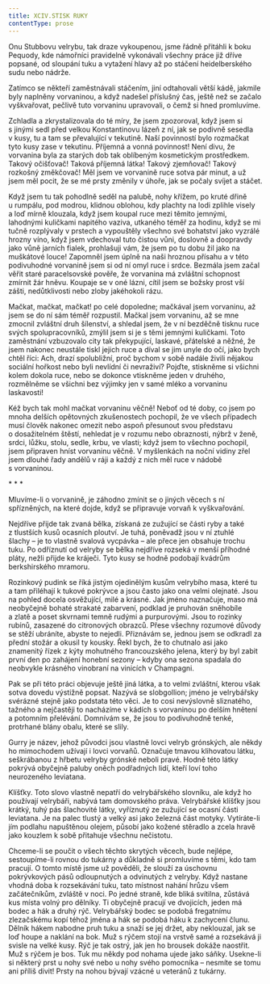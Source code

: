 ```yaml
---
title: XCIV.STISK RUKY
contentType: prose
---
```


Onu Stubbovu velrybu, tak draze vykoupenou, jsme řádně přitáhli k boku Pequody, kde námořníci pravidelně vykonávali všechny práce již dříve popsané, od sloupání tuku a vytažení hlavy až po stáčení heidelberského sudu nebo nádrže.

Zatímco se někteří zaměstnávali stáčením, jiní odtahovali větší kádě, jakmile byly naplněny vorvaninou, a když nadešel příslušný čas, ještě než se začalo vyškvařovat, pečlivě tuto vorvaninu upravovali, o čemž si hned promluvíme.

Zchladla a zkrystalizovala do té míry, že jsem zpozoroval, když jsem si s jinými sedl před velkou Konstantinovu lázeň z ní, jak se podivně sesedla v kusy, tu a tam se převalující v tekutině. Naší povinností bylo rozmačkat tyto kusy zase v tekutinu. Příjemná a vonná povinnost! Není divu, že vorvanina byla za starých dob tak oblíbeným kosmetickým prostředkem. Takový očišťovač! Taková příjemná látka! Takový zjemňovač! Takový rozkošný změkčovač! Měl jsem ve vorvanině ruce sotva pár minut, a už jsem měl pocit, že se mé prsty změnily v úhoře, jak se počaly svíjet a stáčet.

Když jsem tu tak pohodlně seděl na palubě, nohy křížem, po kruté dřině u rumpálu, pod modrou, klidnou oblohou, kdy plachty na lodi zplihle visely a loď mírně klouzala, když jsem koupal ruce mezi těmito jemnými, lahodnými kuličkami napitého vaziva, utkaného téměř za hodinu, když se mi tučně rozplývaly v prstech a vypouštěly všechno své bohatství jako vyzrálé hrozny víno, když jsem vdechoval tuto čistou vůni, doslovně a doopravdy jako vůně jarních fialek, prohlašuji vám, že jsem po tu dobu žil jako na muškátové louce! Zapomněl jsem úplně na naši hroznou přísahu a v této podivuhodné vorvanině jsem si od ní omyl ruce i srdce. Bezmála jsem začal věřit staré paracelsovské pověře, že vorvanina má zvláštní schopnost zmírnit žár hněvu. Koupaje se v oné lázni, cítil jsem se božsky prost vší zášti, nedůtklivosti nebo zloby jakéhokoli rázu.

Mačkat, mačkat, mačkat! po celé dopoledne; mačkával jsem vor­vaninu, až jsem se do ní sám téměř rozpustil. Mačkal jsem vorvaninu, až se mne zmocnil zvláštní druh šílenství, a shledal jsem, že v ní bezděčně tisknu ruce svých spolupracovníků, zmýlil jsem si je s těmi jemnými kuličkami. Toto zaměstnání vzbuzovalo city tak překypující, laskavé, přátelské a něžné, že jsem nakonec neustále tiskl jejich ruce a díval se jim unyle do očí, jako bych chtěl říci: Ach, drazí spolubližní, proč bychom v sobě nadále živili nějakou sociální hořkost nebo byli nevlídní či nevraživí? Pojďte, stiskněme si všichni kolem dokola ruce, nebo se dokonce vtiskněme jeden v druhého, rozmělněme se všichni bez výjimky jen v samé mléko a vorvaninu laskavosti!

Kéž bych tak mohl mačkat vorvaninu věčně! Neboť od té doby, co jsem po mnoha delších opětovných zkušenostech pochopil, že ve všech případech musí člověk nakonec omezit nebo aspoň přesunout svou představu o dosažitelném štěstí, nehledat je v rozumu nebo obraznosti, nýbrž v ženě, srdci, lůžku, stolu, sedle, krbu, ve vlasti; když jsem to všechno pochopil, jsem připraven hníst vorvaninu věčně. V myšlenkách na noční vidiny zřel jsem dlouhé řady andělů v ráji a každý z nich měl ruce v nádobě s vorvaninou.

\* \* \*

Mluvíme-li o vorvanině, je záhodno zmínit se o jiných věcech s ní spřízněných, na které dojde, když se připravuje vorvaň k vyškvařování.

Nejdříve přijde tak zvaná bělka, získaná ze zužující se části ryby a také z tlustších kusů ocasních ploutví. Je tuhá, poněvadž jsou v ní ztuhlé šlachy – je to vlastně svalová vycpávka – ale přece jen obsahuje trochu tuku. Po odříznutí od velryby se bělka nejdříve rozseká v menší příhodné pláty, nežli přijde ke kráječi. Tyto kusy se hodně podobají kvádrům berkshirského mramoru.

Rozinkový pudink se říká jistým ojedinělým kusům velrybího masa, které tu a tam přiléhají k tukové pokrývce a jsou často jako ona velmi olejnaté. Jsou na pohled docela osvěžující, milé a krásné. Jak jméno naznačuje, maso má neobyčejně bohaté strakaté zabarvení, podklad je pruhován sněhobíle a zlatě a poset skvrnami temně rudými a purpurovými. Jsou to rozinky rubínů, zasazené do citronových obrazců. Přese všechny rozumové důvody se stěží ubráníte, abyste to nejedli. Přiznávám se, jednou jsem se odkradl za přední stožár a okusil ty kousky. Řekl bych, že to chutnalo asi jako znamenitý řízek z kýty mohutného francouzského jelena, který by byl zabit první den po zahájení honební sezony – kdyby ona sezona spadala do neobvykle krásného vinobraní na vinicích v Champagni.

Pak se při této práci objevuje ještě jiná látka, a to velmi zvláštní, kterou však sotva dovedu výstižně popsat. Nazývá se slobgollion; jméno je velrybářsky svérázné stejně jako podstata této věci. Je to cosi nevýslovně sliznatého, tažného a nejčastěji to nacházíme v kádích s vorvaninou po delším hnětení a potomním přelévání. Domnívám se, že jsou to podivuhodně tenké, protrhané blány obalu, které se slily.

Gurry je název, jehož původci jsou vlastně lovci velryb grónských, ale někdy ho mimochodem užívají i lovci vorvaňů. Označuje tmavou klihovatou látku, seškrábanou z hřbetu velryby grónské neboli pravé. Hodně této látky pokrývá obyčejně paluby oněch podřadných lidí, kteří loví toho neurozeného leviatana.

Klíšťky. Toto slovo vlastně nepatří do velrybářského slovníku, ale když ho používají velrybáři, nabývá tam domovského práva. Velrybářské klíšťky jsou krátký, tuhý pás šlachovité látky, vyříznutý ze zužující se ocasní části leviatana. Je na palec tlustý a velký asi jako železná část motyky. Vytíráte-li jím podlahu napuštěnou olejem, působí jako kožené stěradlo a zcela hravě jako kouzlem k sobě přitahuje všechnu nečistotu.

Chceme-li se poučit o všech těchto skrytých věcech, bude nejlépe, sestoupíme-li rovnou do tukárny a důkladně si promluvíme s těmi, kdo tam pracují. O tomto místě jsme už pověděli, že slouží za úschovnu pokrývkových pásů odloupnutých a odvinutých z velryby. Když nastane vhodná doba k rozsekávání tuku, tato místnost nahání hrůzu všem začátečníkům, zvláště v noci. Po jedné straně, kde bliká svítilna, zůstává kus místa volný pro dělníky. Ti obyčejně pracují ve dvojicích, jeden má bodec a hák a druhý rýč. Velrybářský bodec se podobá fregatnímu zlezačskému kopí téhož jména a hák se podobá háku k zachycení člunu. Dělník hákem nabodne pruh tuku a snaží se jej držet, aby neklouzal, jak se loď houpe a naklání na bok. Muž s rýčem stojí na vrstvě samé a rozsekává ji svisle na velké kusy. Rýč je tak ostrý, jak jen ho brousek dokáže naostřit. Muž s rýčem je bos. Tuk mu někdy pod nohama ujede jako sáňky. Usekne-li si některý prst u nohy své nebo u nohy svého pomocníka – nesmíte se tomu ani příliš divit! Prsty na nohou bývají vzácné u veteránů z tukárny.
